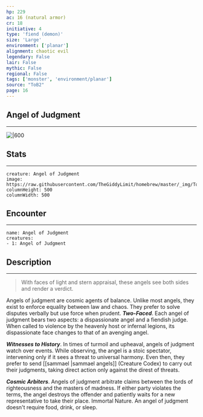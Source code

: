 ```yaml
---
hp: 229
ac: 16 (natural armor)
cr: 18
initiative: 4
type: 'fiend (demon)'    
size: 'Large'
environment: ['planar']
alignment: chaotic evil
legendary: False
lair: False
mythic: False
regional: False
tags: ['monster', 'environment/planar']
source: "ToB2"
page: 16
---
```


## Angel of Judgment
---

![|600](https://raw.githubusercontent.com/TheGiddyLimit/homebrew/master/_img/ToB2/creature/Angel%20of%20Judgment.webp)

## Stats
---

```statblock
creature: Angel of Judgment
image: https://raw.githubusercontent.com/TheGiddyLimit/homebrew/master/_img/ToB2/creature/token/Angel%20of%20Judgment%20%28Token%29.png
columnHeight: 500
columnWidth: 500
```

## Encounter
---

```encounter-table
name: Angel of Judgment
creatures:
- 1: Angel of Judgment
```

## Description
---
>With faces of light and stern appraisal, these angels see both sides and render a verdict.

Angels of judgment are cosmic agents of balance. Unlike most angels, they exist to enforce equality between law and chaos. They prefer to solve disputes verbally but use force when prudent.
**_Two-Faced_**. Each angel of judgment bears two aspects: a dispassionate angel and a fiendish judge. When called to violence by the heavenly host or infernal legions, its dispassionate face changes to that of an avenging angel.

**_Witnesses to History_**. In times of turmoil and upheaval, angels of judgment watch over events. While observing, the angel is a stoic spectator, intervening only if it sees a threat to universal harmony. Even then, they prefer to send [[sammael \|sammael angels]] (Creature Codex) to carry out their judgments, taking direct action only against the direst of threats.

**_Cosmic Arbiters_**. Angels of judgment arbitrate claims between the lords of righteousness and the masters of madness. If either party violates the terms, the angel destroys the offender and patiently waits for a new representative to take their place. Immortal Nature. An angel of judgment doesn't require food, drink, or sleep.






